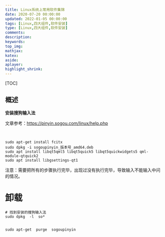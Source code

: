 ```yaml
---
title: Linux系统上常用软件集锦
date: 2020-07-20 00:00:00
updated: 2022-01-05 00:00:00
tags: [Linux,四大组件,软件安装]
type: [Linux,四大组件,软件安装]
comments:  
description:  
keywords:  
top_img:
mathjax:
katex:
aside:
aplayer:
highlight_shrink:
---
```


[TOC]

## 概述



**安装搜狗输入法**

文章参考：https://pinyin.sogou.com/linux/help.php

​               

```shell
sudo apt-get install fcitx 
sudo dpkg -i sogoupinyin_版本号_amd64.deb 
sudo apt install libqt5qml5 libqt5quick5 libqt5quickwidgets5 qml-module-qtquick2 
sudo apt install libgsettings-qt1              
```

注意：需要把所有的步骤执行完毕，出现过没有执行完毕，导致输入不能输入中问的情况。





# 卸载

```shell
# 找到安装的搜狗输入法
sudo dpkg  -l  so*  


sudo apt-get  purge  sogoupinyin
```

